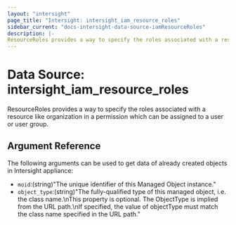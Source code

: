 ```yaml
---
layout: "intersight"
page_title: "Intersight: intersight_iam_resource_roles"
sidebar_current: "docs-intersight-data-source-iamResourceRoles"
description: |-
ResourceRoles provides a way to specify the roles associated with a resource like organization in a permission which can be assigned to a user or user group.
---
```


# Data Source: intersight_iam_resource_roles
ResourceRoles provides a way to specify the roles associated with a resource like organization in a permission which can be assigned to a user or user group.
## Argument Reference
The following arguments can be used to get data of already created objects in Intersight appliance:
* `moid`:(string)"The unique identifier of this Managed Object instance."
* `object_type`:(string)"The fully-qualified type of this managed object, i.e. the class name.\nThis property is optional. The ObjectType is implied from the URL path.\nIf specified, the value of objectType must match the class name specified in the URL path."
